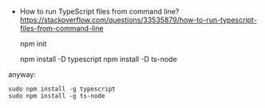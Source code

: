 

- How to run TypeScript files from command line?  
https://stackoverflow.com/questions/33535879/how-to-run-typescript-files-from-command-line




    npm init
    
    npm install -D typescript
    npm install -D ts-node
    
    
anyway:

    sudo npm install -g typescript
    sudo npm install -g ts-node
